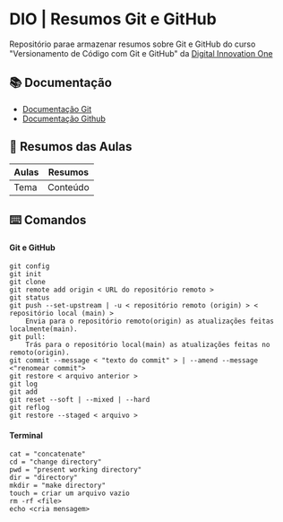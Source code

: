# DIO | Resumos Git e GitHub

Repositório parae armazenar resumos sobre Git e GitHub do curso "Versionamento de Código com Git e GitHub" da [Digital Innovation One](https://www.dio.me)

## 📚 Documentação
- [Documentação Git](https://git-scm.com/doc)
- [Documentação Github](https://docs.hitgub.com/)

## 📒 Resumos das Aulas
| Aulas | Resumos |
|-------|---------|
|Tema   |Conteúdo |

## ⌨️ Comandos
#### Git e GitHub
```
git config
git init
git clone
git remote add origin < URL do repositório remoto >
git status
git push --set-upstream | -u < repositório remoto (origin) > < repositório local (main) >
    Envia para o repositório remoto(origin) as atualizações feitas localmente(main).
git pull: 
    Trás para o repositório local(main) as atualizações feitas no remoto(origin).
git commit --message < "texto do commit" > | --amend --message <"renomear commit">
git restore < arquivo anterior >
git log
git add
git reset --soft | --mixed | --hard
git reflog
git restore --staged < arquivo >
```
#### Terminal
```
cat = "concatenate"
cd = "change directory"
pwd = "present working directory"
dir = "directory"
mkdir = "make directory"
touch = criar um arquivo vazio
rm -rf <file>
echo <cria mensagem>
```
